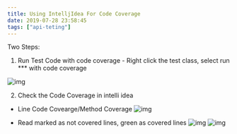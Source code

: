 ```yaml
---
title: Using IntelljIdea For Code Coverage
date: 2019-07-28 23:58:45
tags: ["api-teting"]
---
```


Two Steps:
1. Run Test Code with code coverage - Right click the test class, select run *** with code coverage

![img](/images/intellij/run_for_coverge.jpg)

2. Check the Code Coverage in intelli idea

* Line Code Covearge/Method Coverage
![img](/images/intellij/coverage_report.jpg)

* Read marked as not covered lines, green as covered lines
![img](/images/intellij/not_covered.jpg)
![img](/images/intellij/covered.jpg)



